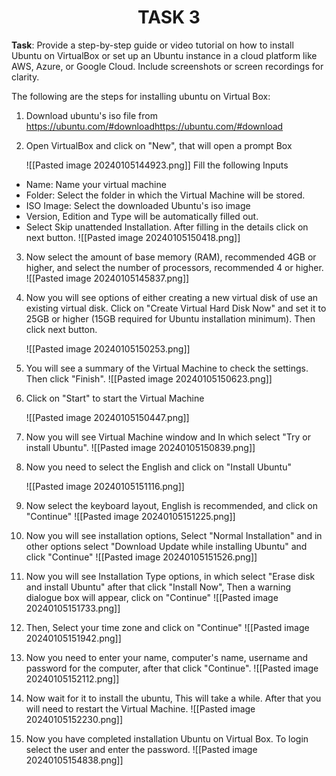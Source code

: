 <center><h1>TASK 3</h1></center>

**Task**: Provide a step-by-step guide or video tutorial on how to install Ubuntu on VirtualBox or set up an Ubuntu instance in a cloud platform like AWS, Azure, or Google Cloud. Include screenshots or screen recordings for clarity.

The following are the steps for installing ubuntu on Virtual Box:

1. Download ubuntu's iso file from https://ubuntu.com/#downloadhttps://ubuntu.com/#download
2. Open VirtualBox and click on "New", that will open a prompt Box 
	
	![[Pasted image 20240105144923.png]]
Fill the following Inputs
 - Name: Name your virtual machine
 - Folder: Select the folder in which the Virtual Machine will be stored.
 - ISO Image: Select the downloaded Ubuntu's iso image
 - Version, Edition and Type will be automatically filled out.
 - Select  Skip unattended Installation.
After filling in the details click on next button.
	![[Pasted image 20240105150418.png]]

3. Now select the amount of base memory (RAM), recommended 4GB or higher, and select the number of processors, recommended 4 or higher.
	![[Pasted image 20240105145837.png]]

4. Now you will see options of either creating a new virtual disk of use an existing virtual disk. Click on "Create Virtual Hard Disk Now" and set it to 25GB or higher (15GB required for Ubuntu installation minimum). Then click next button.
	
	![[Pasted image 20240105150253.png]]

5. You will see a summary of the Virtual Machine to check the settings. Then click "Finish".
	![[Pasted image 20240105150623.png]]

6. Click on "Start" to start the Virtual Machine

	![[Pasted image 20240105150447.png]]
   
7. Now you will see Virtual Machine window and In which select "Try or install Ubuntu".
	   ![[Pasted image 20240105150839.png]]
 
8. Now you need to select the English and click on "Install Ubuntu"

	![[Pasted image 20240105151116.png]]

9. Now select the keyboard layout, English is recommended, and click on "Continue"
	![[Pasted image 20240105151225.png]]

10. Now you will see installation options, Select "Normal Installation" and in other options select "Download Update while installing Ubuntu" and click "Continue"
	![[Pasted image 20240105151526.png]]

11. Now you will see Installation Type options, in which select "Erase disk and install Ubuntu" after that click "Install Now", Then a warning dialogue box will appear, click on "Continue"
	![[Pasted image 20240105151733.png]]

12. Then, Select your time zone and click on "Continue"
	![[Pasted image 20240105151942.png]]

13. Now you need to enter your name, computer's name, username and password for the computer, after that click "Continue".
	![[Pasted image 20240105152112.png]]

14. Now wait for it to install the ubuntu, This will take a while. After that you will need to restart the Virtual Machine.
	![[Pasted image 20240105152230.png]]

15. Now you have completed installation Ubuntu on Virtual Box. To login select the user and enter the password.
	![[Pasted image 20240105154838.png]]